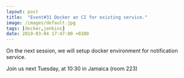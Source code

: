 ```yaml
---
layout: post
title:  "Event#31 Docker an CI for existing service."
image: /images/default.jpg
tags: [docker,jenkins]
date: 2019-03-04 17:47:00 +0200
---
```


On the next session, we will setup docker environment for notification service.[]()

Join us next Tuesday, at 10:30 in Jamaica (room 223)
